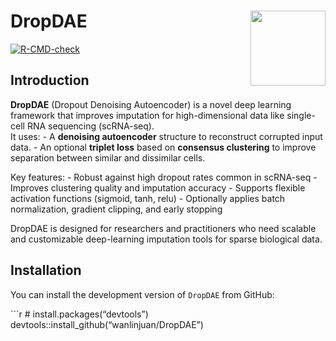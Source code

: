 
# DropDAE <img src="man/figures/logo.png" align="right" width="120"/>

[![R-CMD-check](https://github.com/wanlinjuan/DropDAE/actions/workflows/R-CMD-check.yaml/badge.svg)](https://github.com/wanlinjuan/DropDAE/actions)

## Introduction

**DropDAE** (Dropout Denoising Autoencoder) is a novel deep learning
framework that improves imputation for high-dimensional data like
single-cell RNA sequencing (scRNA-seq).  
It uses: - A **denoising autoencoder** structure to reconstruct
corrupted input data. - An optional **triplet loss** based on
**consensus clustering** to improve separation between similar and
dissimilar cells.

Key features: - Robust against high dropout rates common in scRNA-seq -
Improves clustering quality and imputation accuracy - Supports flexible
activation functions (sigmoid, tanh, relu) - Optionally applies batch
normalization, gradient clipping, and early stopping

DropDAE is designed for researchers and practitioners who need scalable
and customizable deep-learning imputation tools for sparse biological
data.

## Installation

You can install the development version of `DropDAE` from GitHub:

\`\`\`r \# install.packages(“devtools”)
devtools::install_github(“wanlinjuan/DropDAE”)

